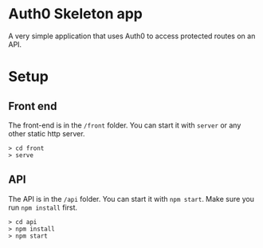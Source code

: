 # Auth0 Skeleton app
A very simple application that uses Auth0 to access protected routes on an API.

# Setup

## Front end 
The front-end is in the `/front` folder.  You can start it with `server` or any other static http server.

```
> cd front
> serve
```

## API
The API is in the `/api` folder.  You can start it with `npm start`.  Make sure you run `npm install` first.

```
> cd api
> npm install
> npm start
```
